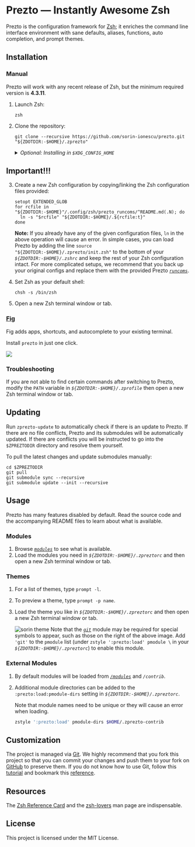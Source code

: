 # Prezto — Instantly Awesome Zsh

Prezto is the configuration framework for [Zsh][1]; it enriches the command line
interface environment with sane defaults, aliases, functions, auto completion,
and prompt themes.

## Installation

### Manual

Prezto will work with any recent release of Zsh, but the minimum required
version is **4.3.11**.

01. Launch Zsh:

    ```console
    zsh
    ```

02. Clone the repository:

    ```console
    git clone --recursive https://github.com/sorin-ionescu/prezto.git "${ZDOTDIR:-$HOME}/.zprezto"
    ```

    <details>
      <summary><em>Optional: Installing in <code>$XDG_CONFIG_HOME</code></em></summary>

      Optionally, if you already have `$XDG_CONFIG_HOME` configured (usually as
      _`$HOME/.config`_ by default) and intend to install Prezto under
      _`$XDG_CONFIG_HOME/zsh`_ instead, you can clone the repository there and
      configure `$ZDOTDIR` separately if not already configured.

      - Clone the repository:

        ```console
        git clone --recursive https://github.com/sorin-ionescu/prezto.git "${ZDOTDIR:-${XDG_CONFIG_HOME:-$HOME/.config}/zsh}/.zprezto"
        ```

      - Configure `$XDG_CONFIG_HOME` and `$ZDOTDIR` in _`$HOME/.zshenv`_:

        ```sh
        export XDG_CONFIG_HOME="${XDG_CONFIG_HOME:=$HOME/.config}"
        export ZDOTDIR="${ZDOTDIR:=$XDG_CONFIG_HOME/zsh}"
        source "$ZDOTDIR/.zshenv"
        ```

    </details>

## Important!!!

03. Create a new Zsh configuration by copying/linking the Zsh configuration
    files provided:

    ```console
    setopt EXTENDED_GLOB
    for rcfile in "${ZDOTDIR:-$HOME}"/.config/zsh/prezto_runcoms/^README.md(.N); do
      ln -s "$rcfile" "${ZDOTDIR:-$HOME}/.${rcfile:t}"
    done
    ```

    **Note:** If you already have any of the given configuration files, `ln` in
    the above operation will cause an error. In simple cases, you can load
    Prezto by adding the line `source "${ZDOTDIR:-$HOME}/.zprezto/init.zsh"` to
    the bottom of your _`${ZDOTDIR:-$HOME}/.zshrc`_ and keep the rest of your
    Zsh configuration intact. For more complicated setups, we recommend that you
    back up your original configs and replace them with the provided Prezto
    [_`runcoms`_][10].

04. Set Zsh as your default shell:

    ```console
    chsh -s /bin/zsh
    ```

05. Open a new Zsh terminal window or tab.

### [Fig](https://fig.io)

Fig adds apps, shortcuts, and autocomplete to your existing terminal.

Install `prezto` in just one click.

<a href="https://fig.io/plugins/other/prezto" target="_blank"><img src="https://fig.io/badges/install-with-fig.svg" /></a>

### Troubleshooting

If you are not able to find certain commands after switching to Prezto, modify
the `PATH` variable in _`${ZDOTDIR:-$HOME}/.zprofile`_ then open a new Zsh
terminal window or tab.

## Updating

Run `zprezto-update` to automatically check if there is an update to Prezto.
If there are no file conflicts, Prezto and its submodules will be automatically
updated. If there are conflicts you will be instructed to go into the
`$ZPREZTODIR` directory and resolve them yourself.

To pull the latest changes and update submodules manually:

```console
cd $ZPREZTODIR
git pull
git submodule sync --recursive
git submodule update --init --recursive
```

## Usage

Prezto has many features disabled by default. Read the source code and the
accompanying README files to learn about what is available.

### Modules

01. Browse [_`modules`_][9] to see what is available.
02. Load the modules you need in _`${ZDOTDIR:-$HOME}/.zpreztorc`_ and then open
    a new Zsh terminal window or tab.

### Themes

01. For a list of themes, type `prompt -l`.
02. To preview a theme, type `prompt -p name`.
03. Load the theme you like in _`${ZDOTDIR:-$HOME}/.zpreztorc`_ and then
    open a new Zsh terminal window or tab.

    ![sorin theme][2]
    Note that the [_`git`_][11] module may be required for special symbols to
    appear, such as those on the right of the above image. Add `'git'` to the
    `pmodule` list (under `zstyle ':prezto:load' pmodule \` in your
    _`${ZDOTDIR:-$HOME}/.zpreztorc`_) to enable this module.

### External Modules

01. By default modules will be loaded from [_`/modules`_][9] and _`/contrib`_.
02. Additional module directories can be added to the
    `:prezto:load:pmodule-dirs` setting in _`${ZDOTDIR:-$HOME}/.zpreztorc`_.

    Note that module names need to be unique or they will cause an error when
    loading.

    ```sh
    zstyle ':prezto:load' pmodule-dirs $HOME/.zprezto-contrib
    ```

## Customization

The project is managed via [Git][3]. We highly recommend that you fork this
project so that you can commit your changes and push them to your fork on
[GitHub][4] to preserve them. If you do not know how to use Git, follow this
[tutorial][5] and bookmark this [reference][6].

## Resources

The [Zsh Reference Card][7] and the [zsh-lovers][8] man page are indispensable.

## License

This project is licensed under the MIT License.

[1]: https://www.zsh.org
[2]: https://i.imgur.com/nrGV6pg.png "sorin theme"
[3]: https://git-scm.com
[4]: https://github.com
[5]: https://gitimmersion.com
[6]: https://git.github.io/git-reference/
[7]: http://www.bash2zsh.com/zsh_refcard/refcard.pdf
[8]: https://grml.org/zsh/zsh-lovers.html
[9]: modules#readme
[10]: runcoms#readme
[11]: modules/git#readme
